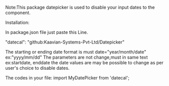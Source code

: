 Note:This package datepicker is used to disable your input dates to the component.



Installation:

In package.json file just paste this Line.
    
"datecal": "github:Kaavian-Systems-Pvt-Ltd/Datepicker"



The starting or ending date format is must date="year/month/date" ex:"yyyy/mm/dd"
   The parameters are not change,must in same text ex:startdate, enddate
   the date values are may be possible to change as per user's choice to disable dates.


The codes in your file:
import MyDatePicker from 'datecal';
<MyDatePicker startdate="2022/12/05" enddate="2023/03/20"/>
